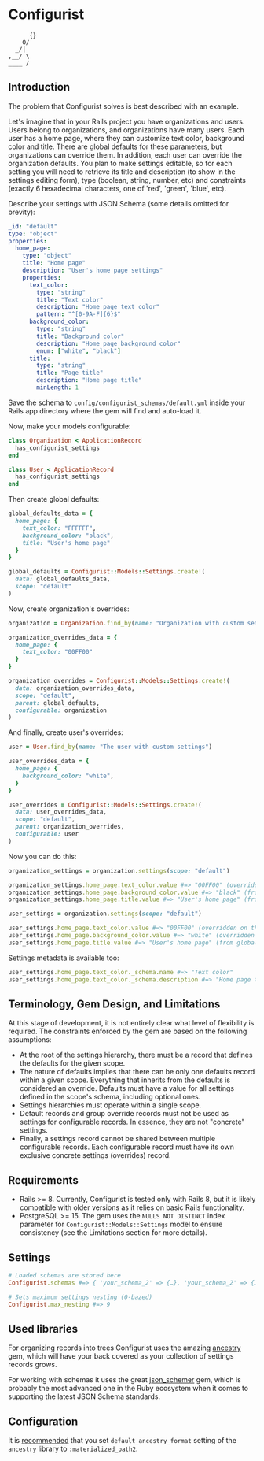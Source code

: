 # Configurist

```
      {}
    O/
  _/|
,__/ \
____ /
```

## Introduction

The problem that Configurist solves is best described with an example.

Let's imagine that in your Rails project you have organizations and users. Users belong to organizations, and organizations have many users. Each user has a home page, where they can customize text color, background color and title. There are global defaults for these parameters, but organizations can override them. In addition, each user can override the organization defaults.
You plan to make settings editable, so for each setting you will need to retrieve its title and description (to show in the settings editing form), type (boolean, string, number, etc) and constraints (exactly 6 hexadecimal characters, one of 'red', 'green', 'blue', etc).

Describe your settings with JSON Schema (some details omitted for brevity):

```YAML
_id: "default"
type: "object"
properties:
  home_page:
    type: "object"
    title: "Home page"
    description: "User's home page settings"
    properties:
      text_color:
        type: "string"
        title: "Text color"
        description: "Home page text color"
        pattern: "^[0-9A-F]{6}$"
      background_color:
        type: "string"
        title: "Background color"
        description: "Home page background color"
        enum: ["white", "black"]
      title:
        type: "string"
        title: "Page title"
        description: "Home page title"
        minLength: 1
```

Save the schema to `config/configurist_schemas/default.yml` inside your Rails app directory where the gem will find and auto-load it.

Now, make your models configurable:

```ruby
class Organization < ApplicationRecord
  has_configurist_settings
end

class User < ApplicationRecord
  has_configurist_settings
end
```

Then create global defaults:

```ruby
global_defaults_data = {
  home_page: {
    text_color: "FFFFFF",
    background_color: "black",
    title: "User's home page"
  }
}

global_defaults = Configurist::Models::Settings.create!(
  data: global_defaults_data,
  scope: "default"
)
```

Now, create organization's overrides:

```ruby
organization = Organization.find_by(name: "Organization with custom settings")

organization_overrides_data = {
  home_page: {
    text_color: "00FF00"
  }
}

organization_overrides = Configurist::Models::Settings.create!(
  data: organization_overrides_data,
  scope: "default",
  parent: global_defaults,
  configurable: organization
)
```

And finally, create user's overrides:

```ruby
user = User.find_by(name: "The user with custom settings")

user_overrides_data = {
  home_page: {
    background_color: "white",
  }
}

user_overrides = Configurist::Models::Settings.create!(
  data: user_overrides_data,
  scope: "default",
  parent: organization_overrides,
  configurable: user
)
```

Now you can do this:

```ruby
organization_settings = organization.settings(scope: "default")

organization_settings.home_page.text_color.value #=> "00FF00" (overridden on the organization level)
organization_settings.home_page.background_color.value #=> "black" (from global defaults)
organization_settings.home_page.title.value #=> "User's home page" (from global defaults)

user_settings = organization.settings(scope: "default")

user_settings.home_page.text_color.value #=> "00FF00" (overridden on the organization level)
user_settings.home_page.background_color.value #=> "white" (overridden on the user level)
user_settings.home_page.title.value #=> "User's home page" (from global defaults)
```

Settings metadata is available too:

```ruby
user_settings.home_page.text_color._schema.name #=> "Text color"
user_settings.home_page.text_color._schema.description #=> "Home page text color"
```

## Terminology, Gem Design, and Limitations

At this stage of development, it is not entirely clear what level of flexibility is required. The constraints enforced by the gem are based on the following assumptions:
- At the root of the settings hierarchy, there must be a record that defines the defaults for the given scope.
- The nature of defaults implies that there can be only one defaults record within a given scope. Everything that inherits from the defaults is considered an override. Defaults must have a value for all settings defined in the scope's schema, including optional ones.
- Settings hierarchies must operate within a single scope.
- Default records and group override records must not be used as settings for configurable records. In essence, they are not "concrete" settings.
- Finally, a settings record cannot be shared between multiple configurable records. Each configurable record must have its own exclusive concrete settings (overrides) record.

## Requirements

- Rails >= 8. Currently, Configurist is tested only with Rails 8, but it is likely compatible with older versions as it relies on basic Rails functionality.
- PostgreSQL >= 15. The gem uses the `NULLS NOT DISTINCT` index parameter for `Configurist::Models::Settings` model to ensure consistency (see the Limitations section for more details).

## Settings
```ruby
# Loaded schemas are stored here
Configurist.schemas #=> { 'your_schema_2' => {…}, 'your_schema_2' => {…} }

# Sets maximum settings nesting (0-bazed)
Configurist.max_nesting #=> 9
```

## Used libraries
For organizing records into trees Configurist uses the amazing [ancestry](https://github.com/stefankroes/ancestry) gem, which will have your back covered as your collection of settings records grows.

For working with schemas it uses the great [json_schemer](https://github.com/davishmcclurg/json_schemer) gem, which is probably the most advanced one in the Ruby ecosystem when it comes to supporting the latest JSON Schema standards.

## Configuration
It is [recommended](https://github.com/stefankroes/ancestry/tree/master?tab=readme-ov-file#configure-ancestry-defaults) that you set `default_ancestry_format` setting of the `ancestry` library to `:materialized_path2`.
